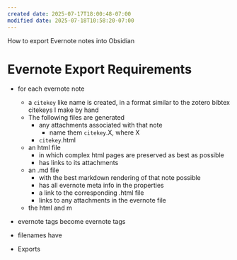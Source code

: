 ```yaml
---
created date: 2025-07-17T18:00:48-07:00
modified date: 2025-07-18T10:58:20-07:00
---
```

How to export Evernote notes into Obsidian 
# Evernote Export Requirements
- for each evernote note
	- a `citekey` like name is created, in a format similar to the zotero bibtex citekeys I make by hand
	- The following files are generated
		- any attachments associated with that note
			- name them `citekey`.X, where X
		- `citekey`.html
	- an html file 
		- in which complex html pages are preserved as best as possible
		- has links to its attachments
	- an .md file 
		- with the best markdown rendering of that note possible
		- has all evernote meta info in the properties
		- a link to the corresponding .html file
		- links to any attachments in the evernote file
	- the html and m

- evernote tags become evernote tags
- filenames have 
- Exports 